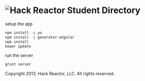 ![Hack Reactor](https://dl.dropboxusercontent.com/u/7020515/HackReactor/logo.png)
Student Directory
===

setup the app
```bash
npm install -g yo
npm install -g generator-angular
npm install
bower update
```
run the server
```bash
grunt server
```

Copyright 2013, Hack Reactor, LLC. All rights reserved.
